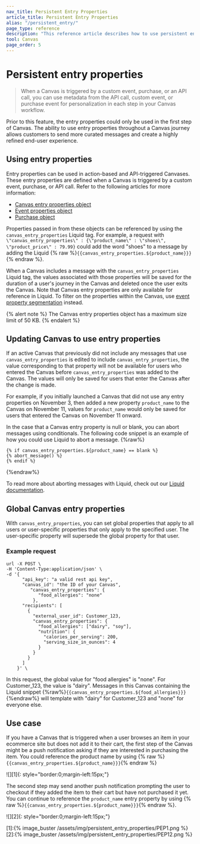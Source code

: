 ```yaml
---
nav_title: Persistent Entry Properties
article_title: Persistent Entry Properties
alias: "/persistent_entry/"
page_type: reference
description: "This reference article describes how to use persistent entry properties in your Canvas to send more curated messages, and create a highly refined end-user experience."
tool: Canvas
page_order: 5
---
```


# Persistent entry properties

> When a Canvas is triggered by a custom event, purchase, or an API call, you can use metadata from the API call, custom event, or purchase event for personalization in each step in your Canvas workflow. 

Prior to this feature, the entry properties could only be used in the first step of Canvas. The ability to use entry properties throughout a Canvas journey allows customers to send more curated messages and create a highly refined end-user experience.

## Using entry properties

Entry properties can be used in action-based and API-triggered Canvases. These entry properties are defined when a Canvas is triggered by a custom event, purchase, or API call. Refer to the following articles for more information:
- [Canvas entry properties object]({{site.baseurl}}/api/objects_filters/canvas_entry_properties_object/)
- [Event properties object]({{site.baseurl}}/api/objects_filters/event_object/)
- [Purchase object]({{site.baseurl}}/api/objects_filters/purchase_object/#purchase-product_id)

Properties passed in from these objects can be referenced by using the `canvas_entry_properties` Liquid tag. For example, a request with `\"canvas_entry_properties\" : {\"product_name\" : \"shoes\", \"product_price\" : 79.99}` could add the word "shoes" to a message by adding the Liquid {% raw %}`{{canvas_entry_properties.${product_name}}}`{% endraw %}.

When a Canvas includes a message with the `canvas_entry_properties` Liquid tag, the values associated with those properties will be saved for the duration of a user's journey in the Canvas and deleted once the user exits the Canvas. Note that Canvas entry properties are only available for reference in Liquid. To filter on the properties within the Canvas, use [event property segmentation]({{site.baseurl}}/user_guide/data_and_analytics/custom_data/custom_events/nested_objects/) instead.

{% alert note %}
The Canvas entry properties object has a maximum size limit of 50 KB. 
{% endalert %}

## Updating Canvas to use entry properties

If an active Canvas that previously did not include any messages that use `canvas_entry_properties` is edited to include `canvas_entry_properties`, the value corresponding to that property will not be available for users who entered the Canvas before `canvas_entry_properties` was added to the Canvas. The values will only be saved for users that enter the Canvas after the change is made.

For example, if you initially launched a Canvas that did not use any entry properties on November 3, then added a new property `product_name` to the Canvas on November 11, values for `product_name` would only be saved for users that entered the Canvas on November 11 onward.

In the case that a Canvas entry property is null or blank, you can abort messages using conditionals. The following code snippet is an example of how you could use Liquid to abort a message.
{%raw%}
```
{% if canvas_entry_properties.${product_name} == blank %}
{% abort_message() %}
{% endif %}
```
{%endraw%}

To read more about aborting messages with Liquid, check out our [Liquid documentation]({{site.baseurl}}/user_guide/personalization_and_dynamic_content/liquid/aborting_messages/#aborting-messages).

## Global Canvas entry properties

With `canvas_entry_properties`, you can set global properties that apply to all users or user-specific properties that only apply to the specified user. The user-specific property will supersede the global property for that user.

### Example request

```
url -X POST \
-H 'Content-Type:application/json' \
-d '{
      "api_key": "a valid rest api key",
      "canvas_id": "the ID of your Canvas",
         "canvas_entry_properties": {
            "food_allergies": "none"
          },
      "recipients": [
        {
          "external_user_id": Customer_123,
          "canvas_entry_properties": {
            "food_allergies": ["dairy", "soy"],
            "nutrition": {
              "calories_per_serving": 200,
              "serving_size_in_ounces": 4
            }
          }
        }
      ]
    }' \
```
 
In this request, the global value for "food allergies" is "none". For Customer_123, the value is "dairy". Messages in this Canvas containing the Liquid snippet {%raw%}`{{canvas_entry_properties.${food_allergies}}}`{%endraw%} will template with "dairy" for Customer_123 and "none" for everyone else. 

## Use case

If you have a Canvas that is triggered when a user browses an item in your ecommerce site but does not add it to their cart, the first step of the Canvas might be a push notification asking if they are interested in purchasing the item. You could reference the product name by using {% raw %}`{{canvas_entry_properties.${product_name}}}`{% endraw %}

![][1]{: style="border:0;margin-left:15px;"}

The second step may send another push notification prompting the user to checkout if they added the item to their cart but have not purchased it yet. You can continue to reference the `product_name` entry property by using {% raw %}`{{canvas_entry_properties.${product_name}}}`{% endraw %}.

![][2]{: style="border:0;margin-left:15px;"}

[1]:{% image_buster /assets/img/persistent_entry_properties/PEP1.png %}
[2]:{% image_buster /assets/img/persistent_entry_properties/PEP12.png %}

